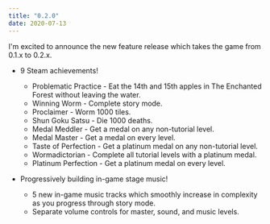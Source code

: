 ```yaml
---
title: "0.2.0"
date: 2020-07-13
---
```


I'm excited to announce the new feature release which takes the game from 0.1.x to 0.2.x.

* 9 Steam achievements!
	* Problematic Practice - Eat the 14th and 15th apples in The Enchanted Forest without leaving the water.
	* Winning Worm - Complete story mode.
	* Proclaimer - Worm 1000 tiles.
	* Shun Goku Satsu - Die 1000 deaths.
	* Medal Meddler - Get a medal on any non-tutorial level.
	* Medal Master - Get a medal on every level.
	* Taste of Perfection - Get a platinum medal on any non-tutorial level.
	* Wormadictorian - Complete all tutorial levels with a platinum medal.
	* Platinum Perfection - Get a platinum medal on every level.
	
* Progressively building in-game stage music!
	* 5 new in-game music tracks which smoothly increase in complexity as you progress through story mode.
	* Separate volume controls for master, sound, and music levels.
	


